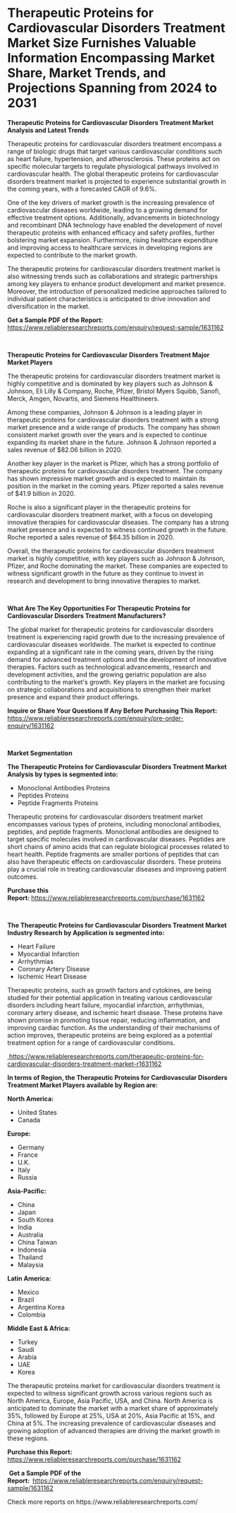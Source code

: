 <p><h1>Therapeutic Proteins for Cardiovascular Disorders Treatment Market Size Furnishes Valuable Information Encompassing Market Share, Market Trends, and Projections Spanning from 2024 to 2031</h1></p><p><strong>Therapeutic Proteins for Cardiovascular Disorders Treatment Market Analysis and Latest Trends</strong></p>
<p><p>Therapeutic proteins for cardiovascular disorders treatment encompass a range of biologic drugs that target various cardiovascular conditions such as heart failure, hypertension, and atherosclerosis. These proteins act on specific molecular targets to regulate physiological pathways involved in cardiovascular health. The global therapeutic proteins for cardiovascular disorders treatment market is projected to experience substantial growth in the coming years, with a forecasted CAGR of 9.6%.</p><p>One of the key drivers of market growth is the increasing prevalence of cardiovascular diseases worldwide, leading to a growing demand for effective treatment options. Additionally, advancements in biotechnology and recombinant DNA technology have enabled the development of novel therapeutic proteins with enhanced efficacy and safety profiles, further bolstering market expansion. Furthermore, rising healthcare expenditure and improving access to healthcare services in developing regions are expected to contribute to the market growth.</p><p>The therapeutic proteins for cardiovascular disorders treatment market is also witnessing trends such as collaborations and strategic partnerships among key players to enhance product development and market presence. Moreover, the introduction of personalized medicine approaches tailored to individual patient characteristics is anticipated to drive innovation and diversification in the market.</p></p>
<p><strong>Get a Sample PDF of the Report:&nbsp;</strong> <a href="https://www.reliableresearchreports.com/enquiry/request-sample/1631162">https://www.reliableresearchreports.com/enquiry/request-sample/1631162</a></p>
<p>&nbsp;</p>
<p><strong>Therapeutic Proteins for Cardiovascular Disorders Treatment Major Market Players</strong></p>
<p><p>The therapeutic proteins for cardiovascular disorders treatment market is highly competitive and is dominated by key players such as Johnson & Johnson, Eli Lilly & Company, Roche, Pfizer, Bristol Myers Squibb, Sanofi, Merck, Amgen, Novartis, and Siemens Healthineers. </p><p>Among these companies, Johnson & Johnson is a leading player in therapeutic proteins for cardiovascular disorders treatment with a strong market presence and a wide range of products. The company has shown consistent market growth over the years and is expected to continue expanding its market share in the future. Johnson & Johnson reported a sales revenue of $82.06 billion in 2020.</p><p>Another key player in the market is Pfizer, which has a strong portfolio of therapeutic proteins for cardiovascular disorders treatment. The company has shown impressive market growth and is expected to maintain its position in the market in the coming years. Pfizer reported a sales revenue of $41.9 billion in 2020.</p><p>Roche is also a significant player in the therapeutic proteins for cardiovascular disorders treatment market, with a focus on developing innovative therapies for cardiovascular diseases. The company has a strong market presence and is expected to witness continued growth in the future. Roche reported a sales revenue of $64.35 billion in 2020.</p><p>Overall, the therapeutic proteins for cardiovascular disorders treatment market is highly competitive, with key players such as Johnson & Johnson, Pfizer, and Roche dominating the market. These companies are expected to witness significant growth in the future as they continue to invest in research and development to bring innovative therapies to market.</p></p>
<p>&nbsp;</p>
<p><strong>What Are The Key Opportunities For Therapeutic Proteins for Cardiovascular Disorders Treatment Manufacturers?</strong></p>
<p><p>The global market for therapeutic proteins for cardiovascular disorders treatment is experiencing rapid growth due to the increasing prevalence of cardiovascular diseases worldwide. The market is expected to continue expanding at a significant rate in the coming years, driven by the rising demand for advanced treatment options and the development of innovative therapies. Factors such as technological advancements, research and development activities, and the growing geriatric population are also contributing to the market's growth. Key players in the market are focusing on strategic collaborations and acquisitions to strengthen their market presence and expand their product offerings.</p></p>
<p><strong>Inquire or Share Your Questions If Any Before Purchasing This Report:</strong> <a href="https://www.reliableresearchreports.com/enquiry/pre-order-enquiry/1631162">https://www.reliableresearchreports.com/enquiry/pre-order-enquiry/1631162</a></p>
<p>&nbsp;</p>
<p><strong>Market Segmentation</strong></p>
<p><strong>The Therapeutic Proteins for Cardiovascular Disorders Treatment Market Analysis by types is segmented into:</strong></p>
<p><ul><li>Monoclonal Antibodies Proteins</li><li>Peptides Proteins</li><li>Peptide Fragments Proteins</li></ul></p>
<p><p>Therapeutic proteins for cardiovascular disorders treatment market encompasses various types of proteins, including monoclonal antibodies, peptides, and peptide fragments. Monoclonal antibodies are designed to target specific molecules involved in cardiovascular diseases. Peptides are short chains of amino acids that can regulate biological processes related to heart health. Peptide fragments are smaller portions of peptides that can also have therapeutic effects on cardiovascular disorders. These proteins play a crucial role in treating cardiovascular diseases and improving patient outcomes.</p></p>
<p><strong>Purchase this Report:&nbsp;</strong><a href="https://www.reliableresearchreports.com/purchase/1631162">https://www.reliableresearchreports.com/purchase/1631162</a></p>
<p>&nbsp;</p>
<p><strong>The Therapeutic Proteins for Cardiovascular Disorders Treatment Market Industry Research by Application is segmented into:</strong></p>
<p><ul><li>Heart Failure</li><li>Myocardial Infarction</li><li>Arrhythmias</li><li>Coronary Artery Disease</li><li>Ischemic Heart Disease</li></ul></p>
<p><p>Therapeutic proteins, such as growth factors and cytokines, are being studied for their potential application in treating various cardiovascular disorders including heart failure, myocardial infarction, arrhythmias, coronary artery disease, and ischemic heart disease. These proteins have shown promise in promoting tissue repair, reducing inflammation, and improving cardiac function. As the understanding of their mechanisms of action improves, therapeutic proteins are being explored as a potential treatment option for a range of cardiovascular conditions.</p></p>
<p><a href="https://www.reliableresearchreports.com/therapeutic-proteins-for-cardiovascular-disorders-treatment-market-r1631162">&nbsp;https://www.reliableresearchreports.com/therapeutic-proteins-for-cardiovascular-disorders-treatment-market-r1631162</a></p>
<p><strong>In terms of Region, the Therapeutic Proteins for Cardiovascular Disorders Treatment Market Players available by Region are:</strong></p>
<p>
    <p> <strong> North America: </strong>
        <ul>
            <li>United States</li>
            <li>Canada</li>
        </ul>
        </p> 
    <p> <strong> Europe: </strong>
        <ul>
            <li>Germany</li>
            <li>France</li>
            <li>U.K.</li>
            <li>Italy</li>
            <li>Russia</li>
        </ul>
        </p> 
    <p> <strong> Asia-Pacific: </strong>
        <ul>
            <li>China</li>
            <li>Japan</li>
            <li>South Korea</li>
            <li>India</li>
            <li>Australia</li>
            <li>China Taiwan</li>
            <li>Indonesia</li>
            <li>Thailand</li>
            <li>Malaysia</li>
        </ul>
        </p> 
    <p> <strong> Latin America: </strong>
        <ul>
            <li>Mexico</li>
            <li>Brazil</li>
            <li>Argentina Korea</li>
            <li>Colombia</li>
        </ul>
        </p> 
    <p> <strong> Middle East & Africa: </strong>
        <ul>
            <li>Turkey</li>
            <li>Saudi</li>
            <li>Arabia</li>
            <li>UAE</li>
            <li>Korea</li>
        </ul>
    </p>
    </p>
<p><p>The therapeutic proteins market for cardiovascular disorders treatment is expected to witness significant growth across various regions such as North America, Europe, Asia Pacific, USA, and China. North America is anticipated to dominate the market with a market share of approximately 35%, followed by Europe at 25%, USA at 20%, Asia Pacific at 15%, and China at 5%. The increasing prevalence of cardiovascular diseases and growing adoption of advanced therapies are driving the market growth in these regions.</p></p>
<p><strong>Purchase this Report: </strong><a href="https://www.reliableresearchreports.com/purchase/1631162">https://www.reliableresearchreports.com/purchase/1631162</a></p>
<p>&nbsp;<strong>Get a Sample PDF of the Report:&nbsp;&nbsp;</strong><a href="https://www.reliableresearchreports.com/enquiry/request-sample/1631162">https://www.reliableresearchreports.com/enquiry/request-sample/1631162</a></p>
<p><strong></strong></p>
<p>Check more reports on https://www.reliableresearchreports.com/</p>